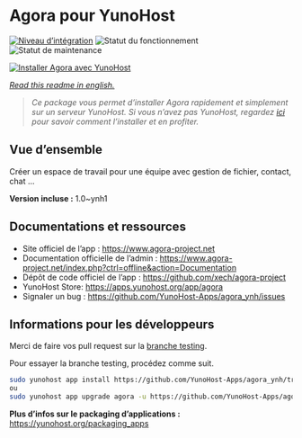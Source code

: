 <!--
N.B.: This README was automatically generated by https://github.com/YunoHost/apps/tree/master/tools/README-generator
It shall NOT be edited by hand.
-->

# Agora pour YunoHost

[![Niveau d’intégration](https://dash.yunohost.org/integration/agora.svg)](https://dash.yunohost.org/appci/app/agora) ![Statut du fonctionnement](https://ci-apps.yunohost.org/ci/badges/agora.status.svg) ![Statut de maintenance](https://ci-apps.yunohost.org/ci/badges/agora.maintain.svg)

[![Installer Agora avec YunoHost](https://install-app.yunohost.org/install-with-yunohost.svg)](https://install-app.yunohost.org/?app=agora)

*[Read this readme in english.](./README.md)*

> *Ce package vous permet d’installer Agora rapidement et simplement sur un serveur YunoHost.
Si vous n’avez pas YunoHost, regardez [ici](https://yunohost.org/#/install) pour savoir comment l’installer et en profiter.*

## Vue d’ensemble

Créer un espace de travail pour une équipe avec gestion de fichier, contact, chat ...


**Version incluse :** 1.0~ynh1
## Documentations et ressources

* Site officiel de l’app : <https://www.agora-project.net>
* Documentation officielle de l’admin : <https://www.agora-project.net/index.php?ctrl=offline&action=Documentation>
* Dépôt de code officiel de l’app : <https://github.com/xech/agora-project>
* YunoHost Store: <https://apps.yunohost.org/app/agora>
* Signaler un bug : <https://github.com/YunoHost-Apps/agora_ynh/issues>

## Informations pour les développeurs

Merci de faire vos pull request sur la [branche testing](https://github.com/YunoHost-Apps/agora_ynh/tree/testing).

Pour essayer la branche testing, procédez comme suit.

``` bash
sudo yunohost app install https://github.com/YunoHost-Apps/agora_ynh/tree/testing --debug
ou
sudo yunohost app upgrade agora -u https://github.com/YunoHost-Apps/agora_ynh/tree/testing --debug
```

**Plus d’infos sur le packaging d’applications :** <https://yunohost.org/packaging_apps>
